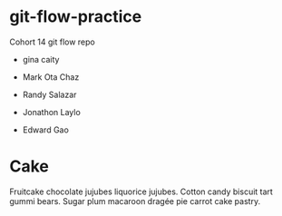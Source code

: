 # git-flow-practice
Cohort 14 git flow repo


- gina
caity
- Mark Ota
Chaz





- Randy Salazar

- Jonathon Laylo



- Edward Gao

# Cake
Fruitcake chocolate jujubes liquorice jujubes. Cotton candy biscuit tart gummi bears. Sugar plum macaroon dragée pie carrot cake pastry.
